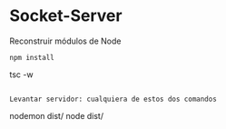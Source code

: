 # Socket-Server

Reconstruir módulos de Node
```
npm install
```

tsc -w
```

Levantar servidor: cualquiera de estos dos comandos
```
nodemon dist/
node dist/
```

